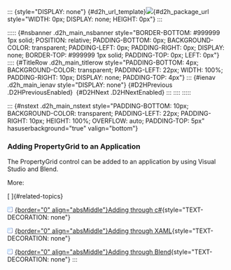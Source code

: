 ::: {style="DISPLAY: none"}
[](ms-xhelp:///?Id=d2h_url_template){#d2h_url_template}![](!package_url!){#d2h_package_url style="WIDTH: 0px; DISPLAY: none; HEIGHT: 0px"}
:::

::::: {#nsbanner .d2h_main_nsbanner style="BORDER-BOTTOM: #999999 1px solid; POSITION: relative; PADDING-BOTTOM: 0px; BACKGROUND-COLOR: transparent; PADDING-LEFT: 0px; PADDING-RIGHT: 0px; DISPLAY: none; BORDER-TOP: #999999 1px solid; PADDING-TOP: 0px; LEFT: 0px"}
:::: {#TitleRow .d2h_main_titlerow style="PADDING-BOTTOM: 4px; BACKGROUND-COLOR: transparent; PADDING-LEFT: 22px; WIDTH: 100%; PADDING-RIGHT: 10px; DISPLAY: none; PADDING-TOP: 4px"}
::: {#ienav .d2h_main_ienav style="DISPLAY: none"}
[](ms-xhelp:///?Id=07f1f2a0-e699-4d32-a593-d596beec845c){#D2HPrevious .D2HPreviousEnabled}  [](ms-xhelp:///?Id=7def2efe-c060-42ea-a04a-c5ed788d9efe){#D2HNext .D2HNextEnabled}
:::
::::
:::::

::: {#nstext .d2h_main_nstext style="PADDING-BOTTOM: 10px; BACKGROUND-COLOR: transparent; PADDING-LEFT: 22px; PADDING-RIGHT: 10px; HEIGHT: 100%; OVERFLOW: auto; PADDING-TOP: 5px" hasuserbackground="true" valign="bottom"}
### Adding PropertyGrid to an Application

The PropertyGrid control can be added to an application by using Visual Studio and Blend.

More:

[ ]{#related-topics}

[![](../button.gif){border="0" align="absMiddle"}Adding through c#](ms-xhelp:///?Id=d1aae482-3488-4472-b73b-daaebcb8c8a8){style="TEXT-DECORATION: none"}

[![](../button.gif){border="0" align="absMiddle"}Adding through XAML](ms-xhelp:///?Id=d6e1ecd6-3a5c-414d-8d8a-2ca6515c0fce){style="TEXT-DECORATION: none"}

[![](../button.gif){border="0" align="absMiddle"}Adding through Blend](ms-xhelp:///?Id=8604837f-1d56-4be9-91d7-798b516e5a3c){style="TEXT-DECORATION: none"}
:::
